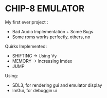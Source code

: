 # CHIP-8 EMULATOR 


My first ever project :
- Bad Audio Implementation + Some Bugs
- Some roms works perfectly, others, no

Quirks Implemented:
- SHIFTING -> Using Vy
- MEMORY -> Increasing Imdex
- JUMP

Using:
- SDL3, for rendering gui and emulator display
- ImGui, for debuggin ui
